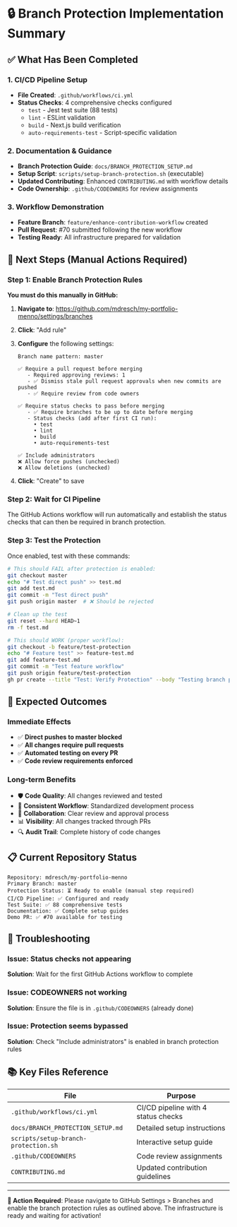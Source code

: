 # 🔒 Branch Protection Implementation Summary

## ✅ What Has Been Completed

### 1. CI/CD Pipeline Setup
- **File Created**: `.github/workflows/ci.yml`
- **Status Checks**: 4 comprehensive checks configured
  - `test` - Jest test suite (88 tests)
  - `lint` - ESLint validation
  - `build` - Next.js build verification
  - `auto-requirements-test` - Script-specific validation

### 2. Documentation & Guidance
- **Branch Protection Guide**: `docs/BRANCH_PROTECTION_SETUP.md`
- **Setup Script**: `scripts/setup-branch-protection.sh` (executable)
- **Updated Contributing**: Enhanced `CONTRIBUTING.md` with workflow details
- **Code Ownership**: `.github/CODEOWNERS` for review assignments

### 3. Workflow Demonstration
- **Feature Branch**: `feature/enhance-contribution-workflow` created
- **Pull Request**: #70 submitted following the new workflow
- **Testing Ready**: All infrastructure prepared for validation

## 🎯 Next Steps (Manual Actions Required)

### Step 1: Enable Branch Protection Rules
**You must do this manually in GitHub:**

1. **Navigate to**: https://github.com/mdresch/my-portfolio-menno/settings/branches

2. **Click**: "Add rule"

3. **Configure** the following settings:
   ```
   Branch name pattern: master
   
   ✅ Require a pull request before merging
      - Required approving reviews: 1
      - ✅ Dismiss stale pull request approvals when new commits are pushed
      - ✅ Require review from code owners
   
   ✅ Require status checks to pass before merging
      - ✅ Require branches to be up to date before merging
      - Status checks (add after first CI run):
        • test
        • lint  
        • build
        • auto-requirements-test
   
   ✅ Include administrators
   ❌ Allow force pushes (unchecked)
   ❌ Allow deletions (unchecked)
   ```

4. **Click**: "Create" to save

### Step 2: Wait for CI Pipeline
The GitHub Actions workflow will run automatically and establish the status checks that can then be required in branch protection.

### Step 3: Test the Protection
Once enabled, test with these commands:

```bash
# This should FAIL after protection is enabled:
git checkout master
echo "# Test direct push" >> test.md
git add test.md
git commit -m "Test direct push"
git push origin master  # ❌ Should be rejected

# Clean up the test
git reset --hard HEAD~1
rm -f test.md

# This should WORK (proper workflow):
git checkout -b feature/test-protection
echo "# Feature test" >> feature-test.md
git add feature-test.md  
git commit -m "Test feature workflow"
git push origin feature/test-protection
gh pr create --title "Test: Verify Protection" --body "Testing branch protection"
```

## 🚀 Expected Outcomes

### Immediate Effects
- ✅ **Direct pushes to master blocked**
- ✅ **All changes require pull requests**
- ✅ **Automated testing on every PR**
- ✅ **Code review requirements enforced**

### Long-term Benefits
- 🛡️ **Code Quality**: All changes reviewed and tested
- 🔄 **Consistent Workflow**: Standardized development process
- 🤝 **Collaboration**: Clear review and approval process
- 📊 **Visibility**: All changes tracked through PRs
- 🔍 **Audit Trail**: Complete history of code changes

## 📋 Current Repository Status

```
Repository: mdresch/my-portfolio-menno
Primary Branch: master
Protection Status: ⏳ Ready to enable (manual step required)
CI/CD Pipeline: ✅ Configured and ready
Test Suite: ✅ 88 comprehensive tests
Documentation: ✅ Complete setup guides
Demo PR: ✅ #70 available for testing
```

## 🔧 Troubleshooting

### Issue: Status checks not appearing
**Solution**: Wait for the first GitHub Actions workflow to complete

### Issue: CODEOWNERS not working  
**Solution**: Ensure the file is in `.github/CODEOWNERS` (already done)

### Issue: Protection seems bypassed
**Solution**: Check "Include administrators" is enabled in branch protection rules

## 📚 Key Files Reference

| File | Purpose |
|------|---------|
| `.github/workflows/ci.yml` | CI/CD pipeline with 4 status checks |
| `docs/BRANCH_PROTECTION_SETUP.md` | Detailed setup instructions |
| `scripts/setup-branch-protection.sh` | Interactive setup guide |
| `.github/CODEOWNERS` | Code review assignments |
| `CONTRIBUTING.md` | Updated contribution guidelines |

---

**🎯 Action Required**: Please navigate to GitHub Settings > Branches and enable the branch protection rules as outlined above. The infrastructure is ready and waiting for activation!

